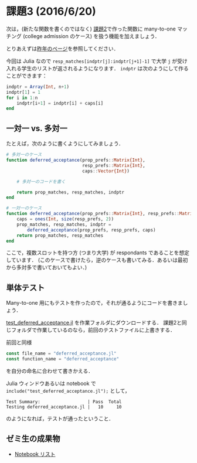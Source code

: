 # 課題3 (2016/6/20)

次は，(新たな関数を書くのではなく) [課題2](../ex02)で作った関数に many-to-one マッチング
(college admission のケース) を扱う機能を加えましょう．

とりあえずは[昨年のページ](https://github.com/OyamaZemi/exercises2015/tree/master/ex03)を参照してください．

今回は Julia なので `resp_matches[indptr[j]:indptr[j+1]-1]` で大学 `j` が受け入れる学生のリストが返されるようになります．
`indptr` は次のようにして作ることができます：

```jl
indptr = Array(Int, n+1)
indptr[1] = 1
for i in 1:n
    indptr[i+1] = indptr[i] + caps[i]
end
```


## 一対一 vs. 多対一

たとえば，次のように書くようにしてみましょう．

```jl
# 多対一のケース
function deferred_acceptance(prop_prefs::Matrix{Int},
                             resp_prefs::Matrix{Int},
                             caps::Vector{Int})

    # 多対一のコードを書く

    return prop_matches, resp_matches, indptr
end

# 一対一のケース
function deferred_acceptance(prop_prefs::Matrix{Int}, resp_prefs::Matrix{Int})
    caps = ones(Int, size(resp_prefs, 2))
    prop_matches, resp_matches, indptr =
        deferred_acceptance(prop_prefs, resp_prefs, caps)
    return prop_matches, resp_matches
end
```

ここで，複数スロットを持つ方 (つまり大学) が respondants であることを想定しています．
(このケースで書けたら，逆のケースも書いてみる．あるいは最初から多対多で書いておいてもよい．)


## 単体テスト

Many-to-one 用にもテストを作ったので，それが通るようにコードを書きましょう．

[test_deferred_acceptance.jl](https://raw.githubusercontent.com/OyamaZemi/exercises2016/98467d6ad95b5bf392b9f6996b0ee57e044b7e4c/ex03/test_deferred_acceptance.jl)
を作業フォルダにダウンロードする．
課題2と同じフォルダで作業しているのなら，前回のテストファイルに上書きする．

前回と同様

```jl
const file_name = "deferred_acceptance.jl"
const function_name = "deferred_acceptance"
```

を自分の命名に合わせて書きかえる．

Julia ウィンドウあるいは notebook で `include("test_deferred_acceptance.jl");` として，

```
Test Summary:                  | Pass  Total
Testing deferred_acceptance.jl |   10     10
```

のようになれば，テストが通ったということ．


## ゼミ生の成果物

* [Notebook リスト](notebooks.md)

